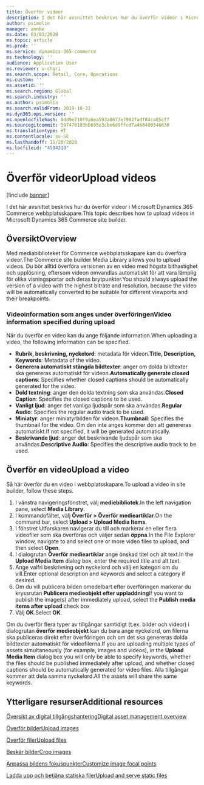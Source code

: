 ```yaml
---
title: Överför videor
description: I det här avsnittet beskrivs hur du överför videor i Microsoft Dynamics 365 Commerce webbplatsskapare.
author: psimolin
manager: annbe
ms.date: 03/03/2020
ms.topic: article
ms.prod: ''
ms.service: dynamics-365-commerce
ms.technology: ''
audience: Application User
ms.reviewer: v-chgri
ms.search.scope: Retail, Core, Operations
ms.custom: ''
ms.assetid: ''
ms.search.region: Global
ms.search.industry: ''
ms.author: psimolin
ms.search.validFrom: 2019-10-31
ms.dyn365.ops.version: ''
ms.openlocfilehash: 8dd9e710f9a6ea593a0673e7902fadf84ca05cff
ms.sourcegitcommit: 597476103bb695e3cbe6d9ffcd7a466400346636
ms.translationtype: HT
ms.contentlocale: sv-SE
ms.lasthandoff: 11/20/2020
ms.locfileid: "4594318"
---
```

# <a name="upload-videos"></a><span data-ttu-id="8f5b9-103">Överför videor</span><span class="sxs-lookup"><span data-stu-id="8f5b9-103">Upload videos</span></span>

[!include [banner](includes/banner.md)]

<span data-ttu-id="8f5b9-104">I det här avsnittet beskrivs hur du överför videor i Microsoft Dynamics 365 Commerce webbplatsskapare.</span><span class="sxs-lookup"><span data-stu-id="8f5b9-104">This topic describes how to upload videos in Microsoft Dynamics 365 Commerce site builder.</span></span>

## <a name="overview"></a><span data-ttu-id="8f5b9-105">Översikt</span><span class="sxs-lookup"><span data-stu-id="8f5b9-105">Overview</span></span>

<span data-ttu-id="8f5b9-106">Med mediabiblioteket för Commerce webbplatsskapare kan du överföra videor.</span><span class="sxs-lookup"><span data-stu-id="8f5b9-106">The Commerce site builder Media Library allows you to upload videos.</span></span> <span data-ttu-id="8f5b9-107">Du bör alltid överföra versionen av en video med högsta bithastighet och upplösning, eftersom videon omvandlas automatiskt för att vara lämplig för olika visningsportar och deras brytpunkter.</span><span class="sxs-lookup"><span data-stu-id="8f5b9-107">You should always upload the version of a video with the highest bitrate and resolution, because the video will be automatically converted to be suitable for different viewports and their breakpoints.</span></span>

### <a name="video-information-specified-during-upload"></a><span data-ttu-id="8f5b9-108">Videoinformation som anges under överföringen</span><span class="sxs-lookup"><span data-stu-id="8f5b9-108">Video information specified during upload</span></span>

<span data-ttu-id="8f5b9-109">När du överför en video kan du ange följande information.</span><span class="sxs-lookup"><span data-stu-id="8f5b9-109">When uploading a video, the following information can be specified.</span></span>

- <span data-ttu-id="8f5b9-110">**Rubrik, beskrivning, nyckelord**: metadata för videon.</span><span class="sxs-lookup"><span data-stu-id="8f5b9-110">**Title, Description, Keywords**: Metadata of the video.</span></span>
- <span data-ttu-id="8f5b9-111">**Generera automatiskt stängda bildtexter**: anger om dolda bildtexter ska genereras automatiskt för videon.</span><span class="sxs-lookup"><span data-stu-id="8f5b9-111">**Automatically generate closed captions**: Specifies whether closed captions should be automatically generated for the video.</span></span>
- <span data-ttu-id="8f5b9-112">**Dold textning**: anger den dolda textning som ska användas.</span><span class="sxs-lookup"><span data-stu-id="8f5b9-112">**Closed Caption**: Specifies the closed captions to be used.</span></span>
- <span data-ttu-id="8f5b9-113">**Vanligt ljud**: anger det vanliga ljudspår som ska användas.</span><span class="sxs-lookup"><span data-stu-id="8f5b9-113">**Regular Audio**: Specifies the regular audio track to be used.</span></span>
- <span data-ttu-id="8f5b9-114">**Miniatyr**: anger miniatyrbilden för videon.</span><span class="sxs-lookup"><span data-stu-id="8f5b9-114">**Thumbnail**: Specifies the thumbnail for the video.</span></span> <span data-ttu-id="8f5b9-115">Om den inte anges kommer den att genereras automatiskt.</span><span class="sxs-lookup"><span data-stu-id="8f5b9-115">If not specified, it will be generated automatically.</span></span>
- <span data-ttu-id="8f5b9-116">**Beskrivande ljud**: anger det beskrivande ljudspår som ska användas.</span><span class="sxs-lookup"><span data-stu-id="8f5b9-116">**Descriptive Audio**: Specifies the descriptive audio track to be used.</span></span>

## <a name="upload-a-video"></a><span data-ttu-id="8f5b9-117">Överför en video</span><span class="sxs-lookup"><span data-stu-id="8f5b9-117">Upload a video</span></span>

<span data-ttu-id="8f5b9-118">Så här överför du en video i webbplatsskapare.</span><span class="sxs-lookup"><span data-stu-id="8f5b9-118">To upload a video in site builder, follow these steps.</span></span>

1. <span data-ttu-id="8f5b9-119">I vänstra navigeringsfönstret, välj **mediebibliotek**.</span><span class="sxs-lookup"><span data-stu-id="8f5b9-119">In the left navigation pane, select **Media Library**.</span></span>
1. <span data-ttu-id="8f5b9-120">I kommandofältet, välj **Överför \> Överför medieartiklar**.</span><span class="sxs-lookup"><span data-stu-id="8f5b9-120">On the command bar, select **Upload \> Upload Media Items**.</span></span>
1. <span data-ttu-id="8f5b9-121">I fönstret Utforskaren navigerar du till och markerar en eller flera videofiler som ska överföras och väljer sedan **öppna**.</span><span class="sxs-lookup"><span data-stu-id="8f5b9-121">In the File Explorer window, navigate to and select one or more video files to upload, and then select **Open**.</span></span>
1. <span data-ttu-id="8f5b9-122">I dialogrutan **Överför medieartiklar** ange önskad titel och alt text.</span><span class="sxs-lookup"><span data-stu-id="8f5b9-122">In the **Upload Media Item** dialog box, enter the required title and alt text.</span></span>
1. <span data-ttu-id="8f5b9-123">Ange valfri beskrivning och nyckelord och välj en kategori om du vill.</span><span class="sxs-lookup"><span data-stu-id="8f5b9-123">Enter optional description and keywords and select a category if desired.</span></span> 
1. <span data-ttu-id="8f5b9-124">Om du vill publicera bilden omedelbart efter överföringen markerar du kryssrutan **Publicera medieobjekt efter uppladdning**</span><span class="sxs-lookup"><span data-stu-id="8f5b9-124">If you want to publish the image(s) after immediately upload, select the **Publish media items after upload** check box</span></span>
1. <span data-ttu-id="8f5b9-125">Välj **OK**.</span><span class="sxs-lookup"><span data-stu-id="8f5b9-125">Select **OK**.</span></span>

<span data-ttu-id="8f5b9-126">Om du överför flera typer av tillgångar samtidigt (t.ex. bilder och videor) i dialogrutan **överför medieobjekt** kan du bara ange nyckelord, om filerna ska publiceras direkt efter överföringen och om det ska genereras dolda bildtexter automatiskt för videofilerna.</span><span class="sxs-lookup"><span data-stu-id="8f5b9-126">If you are uploading multiple types of assets simultaneously (for example, images and videos), in the **Upload Media Item** dialog box you will only be able to specify keywords, whether the files should be published immediately after upload, and whether closed captions should be automatically generated for video files.</span></span> <span data-ttu-id="8f5b9-127">Alla tillgångar kommer att dela samma nyckelord.</span><span class="sxs-lookup"><span data-stu-id="8f5b9-127">All the assets will share the same keywords.</span></span>

## <a name="additional-resources"></a><span data-ttu-id="8f5b9-128">Ytterligare resurser</span><span class="sxs-lookup"><span data-stu-id="8f5b9-128">Additional resources</span></span>

[<span data-ttu-id="8f5b9-129">Översikt av digital tillgångshantering</span><span class="sxs-lookup"><span data-stu-id="8f5b9-129">Digital asset management overview</span></span>](dam-overview.md)

[<span data-ttu-id="8f5b9-130">Överför bilder</span><span class="sxs-lookup"><span data-stu-id="8f5b9-130">Upload images</span></span>](dam-upload-images.md)

[<span data-ttu-id="8f5b9-131">Överför filer</span><span class="sxs-lookup"><span data-stu-id="8f5b9-131">Upload files</span></span>](dam-upload-files.md)

[<span data-ttu-id="8f5b9-132">Beskär bilder</span><span class="sxs-lookup"><span data-stu-id="8f5b9-132">Crop images</span></span>](dam-crop-images.md)

[<span data-ttu-id="8f5b9-133">Anpassa bildens fokuspunkter</span><span class="sxs-lookup"><span data-stu-id="8f5b9-133">Customize image focal points</span></span>](dam-custom-focal-point.md)

[<span data-ttu-id="8f5b9-134">Ladda upp och betjäna statiska filer</span><span class="sxs-lookup"><span data-stu-id="8f5b9-134">Upload and serve static files</span></span>](upload-serve-static-files.md)
